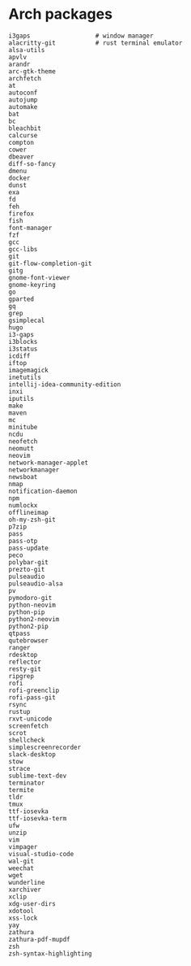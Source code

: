 # Arch packages

    i3gaps                  # window manager
    alacritty-git           # rust terminal emulator
    alsa-utils
    apvlv
    arandr
    arc-gtk-theme
    archfetch
    at
    autoconf
    autojump
    automake
    bat
    bc
    bleachbit
    calcurse
    compton
    cower
    dbeaver
    diff-so-fancy
    dmenu
    docker
    dunst
    exa
    fd
    feh
    firefox
    fish
    font-manager
    fzf
    gcc
    gcc-libs
    git
    git-flow-completion-git
    gitg
    gnome-font-viewer
    gnome-keyring
    go
    gparted
    gq
    grep
    gsimplecal
    hugo
    i3-gaps
    i3blocks
    i3status
    icdiff
    iftop
    imagemagick
    inetutils
    intellij-idea-community-edition
    inxi
    iputils
    make
    maven
    mc
    minitube
    ncdu
    neofetch
    neomutt
    neovim
    network-manager-applet
    networkmanager
    newsboat
    nmap
    notification-daemon
    npm
    numlockx
    offlineimap
    oh-my-zsh-git
    p7zip
    pass
    pass-otp
    pass-update
    peco
    polybar-git
    prezto-git
    pulseaudio
    pulseaudio-alsa
    pv
    pymodoro-git
    python-neovim
    python-pip
    python2-neovim
    python2-pip
    qtpass
    qutebrowser
    ranger
    rdesktop
    reflector
    resty-git
    ripgrep
    rofi
    rofi-greenclip
    rofi-pass-git
    rsync
    rustup
    rxvt-unicode
    screenfetch
    scrot
    shellcheck
    simplescreenrecorder
    slack-desktop
    stow
    strace
    sublime-text-dev
    terminator
    termite
    tldr
    tmux
    ttf-iosevka
    ttf-iosevka-term
    ufw
    unzip
    vim
    vimpager
    visual-studio-code
    wal-git
    weechat
    wget
    wunderline
    xarchiver
    xclip
    xdg-user-dirs
    xdotool
    xss-lock
    yay
    zathura
    zathura-pdf-mupdf
    zsh
    zsh-syntax-highlighting
